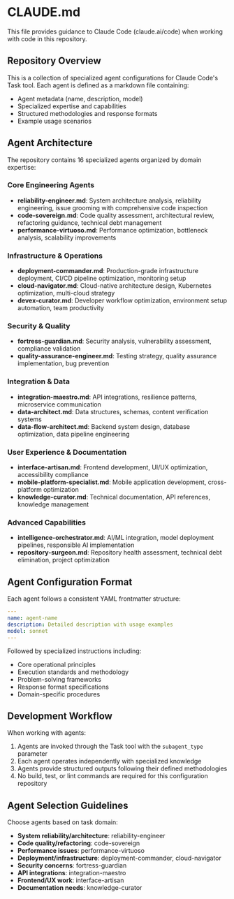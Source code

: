 # CLAUDE.md

This file provides guidance to Claude Code (claude.ai/code) when working with code in this repository.

## Repository Overview

This is a collection of specialized agent configurations for Claude Code's Task tool. Each agent is defined as a markdown file containing:

- Agent metadata (name, description, model)
- Specialized expertise and capabilities
- Structured methodologies and response formats
- Example usage scenarios

## Agent Architecture

The repository contains 16 specialized agents organized by domain expertise:

### Core Engineering Agents

- **reliability-engineer.md**: System architecture analysis, reliability engineering, issue grooming with comprehensive code inspection
- **code-sovereign.md**: Code quality assessment, architectural review, refactoring guidance, technical debt management
- **performance-virtuoso.md**: Performance optimization, bottleneck analysis, scalability improvements

### Infrastructure & Operations

- **deployment-commander.md**: Production-grade infrastructure deployment, CI/CD pipeline optimization, monitoring setup
- **cloud-navigator.md**: Cloud-native architecture design, Kubernetes optimization, multi-cloud strategy
- **devex-curator.md**: Developer workflow optimization, environment setup automation, team productivity

### Security & Quality

- **fortress-guardian.md**: Security analysis, vulnerability assessment, compliance validation
- **quality-assurance-engineer.md**: Testing strategy, quality assurance implementation, bug prevention

### Integration & Data

- **integration-maestro.md**: API integrations, resilience patterns, microservice communication
- **data-architect.md**: Data structures, schemas, content verification systems
- **data-flow-architect.md**: Backend system design, database optimization, data pipeline engineering

### User Experience & Documentation

- **interface-artisan.md**: Frontend development, UI/UX optimization, accessibility compliance
- **mobile-platform-specialist.md**: Mobile application development, cross-platform optimization
- **knowledge-curator.md**: Technical documentation, API references, knowledge management

### Advanced Capabilities

- **intelligence-orchestrator.md**: AI/ML integration, model deployment pipelines, responsible AI implementation
- **repository-surgeon.md**: Repository health assessment, technical debt elimination, project optimization

## Agent Configuration Format

Each agent follows a consistent YAML frontmatter structure:

```yaml
---
name: agent-name
description: Detailed description with usage examples
model: sonnet
---
```

Followed by specialized instructions including:

- Core operational principles
- Execution standards and methodology
- Problem-solving frameworks
- Response format specifications
- Domain-specific procedures

## Development Workflow

When working with agents:

1. Agents are invoked through the Task tool with the `subagent_type` parameter
2. Each agent operates independently with specialized knowledge
3. Agents provide structured outputs following their defined methodologies
4. No build, test, or lint commands are required for this configuration repository

## Agent Selection Guidelines

Choose agents based on task domain:

- **System reliability/architecture**: reliability-engineer
- **Code quality/refactoring**: code-sovereign  
- **Performance issues**: performance-virtuoso
- **Deployment/infrastructure**: deployment-commander, cloud-navigator
- **Security concerns**: fortress-guardian
- **API integrations**: integration-maestro
- **Frontend/UX work**: interface-artisan
- **Documentation needs**: knowledge-curator

